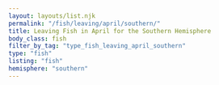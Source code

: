 ```yaml
---
layout: layouts/list.njk
permalink: "/fish/leaving/april/southern/"
title: Leaving Fish in April for the Southern Hemisphere
body_class: fish
filter_by_tag: "type_fish_leaving_april_southern"
type: "fish"
listing: "fish"
hemisphere: "southern"
---
```

